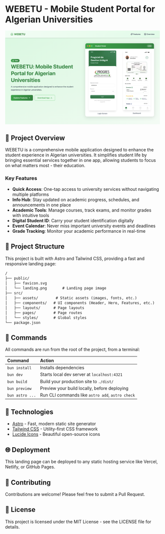# WEBETU - Mobile Student Portal for Algerian Universities

![WEBETU App](public/landing.png)

## 📱 Project Overview

WEBETU is a comprehensive mobile application designed to enhance the student experience in Algerian universities. It simplifies student life by bringing essential services together in one app, allowing students to focus on what matters most - their education.

### Key Features

- **Quick Access**: One-tap access to university services without navigating multiple platforms
- **Info Hub**: Stay updated on academic progress, schedules, and announcements in one place
- **Academic Tools**: Manage courses, track exams, and monitor grades with intuitive tools
- **Digital Student ID**: Carry your student identification digitally
- **Event Calendar**: Never miss important university events and deadlines
- **Grade Tracking**: Monitor your academic performance in real-time

## 🚀 Project Structure

This project is built with Astro and Tailwind CSS, providing a fast and responsive landing page:

```text
/
├── public/
│   ├── favicon.svg
│   └── landing.png       # Landing page image
├── src/
│   ├── assets/        # Static assets (images, fonts, etc.)
│   ├── components/   # UI components (Header, Hero, Features, etc.)
│   ├── layouts/      # Page layouts
│   ├── pages/        # Page routes
│   └── styles/       # Global styles
└── package.json
```

## 🧞 Commands

All commands are run from the root of the project, from a terminal:

| Command         | Action                                           |
| :-------------- | :----------------------------------------------- |
| `bun install`   | Installs dependencies                            |
| `bun dev`       | Starts local dev server at `localhost:4321`      |
| `bun build`     | Build your production site to `./dist/`          |
| `bun preview`   | Preview your build locally, before deploying     |
| `bun astro ...` | Run CLI commands like `astro add`, `astro check` |

## 🔧 Technologies

- [Astro](https://astro.build/) - Fast, modern static site generator
- [Tailwind CSS](https://tailwindcss.com/) - Utility-first CSS framework
- [Lucide Icons](https://lucide.dev/) - Beautiful open-source icons

## 🌐 Deployment

This landing page can be deployed to any static hosting service like Vercel, Netlify, or GitHub Pages.

## 👥 Contributing

Contributions are welcome! Please feel free to submit a Pull Request.

## 📄 License

This project is licensed under the MIT License - see the LICENSE file for details.
